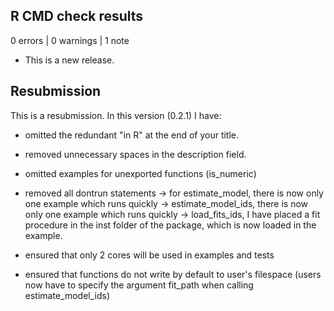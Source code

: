 ## R CMD check results

0 errors | 0 warnings | 1 note

* This is a new release.


## Resubmission
This is a resubmission. In this version (0.2.1) I have:

* omitted the redundant "in R" at the end of your title.

* removed unnecessary spaces in the description field.

* omitted examples for unexported functions (is_numeric)

* removed all dontrun statements
  -> for estimate_model, there is now only one example which runs quickly
  -> estimate_model_ids, there is now only one example which runs quickly
  -> load_fits_ids, I have placed a fit procedure in the inst folder of the 
  package, which is now loaded in the example.
  
* ensured that only 2 cores will be used in examples and tests

* ensured that functions do not write by default to user's filespace (users now
  have to specify the argument fit_path when calling estimate_model_ids)

